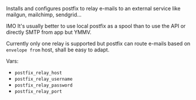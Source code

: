 Installs and configures postfix to relay e-mails to an external service like mailgun, mailchimp, sendgrid...

IMO It's usually better to use local postfix as a spool than to use the API or directly SMTP from app but YMMV.

Currently only one relay is supported but postfix can route e-mails based on `envelope from` host, shall be easy to adapt.

Vars:
 * `postfix_relay_host`
 * `postfix_relay_username`
 * `postfix_relay_password`
 * `postfix_relay_port`